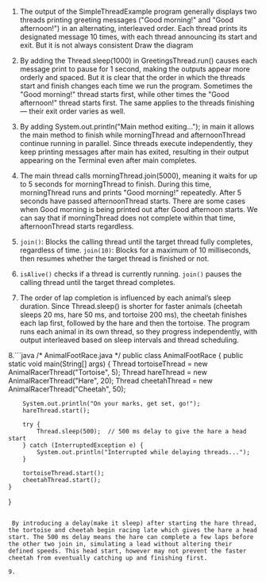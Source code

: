 1. The output of the SimpleThreadExample program generally displays two threads printing greeting messages ("Good morning!" and "Good afternoon!") in an alternating, interleaved order. Each thread prints its designated message 10 times, with each thread announcing its start and exit. But it is not always consistent
 Draw the diagram

2. By adding the Thread.sleep(1000) in GreetingsThread.run() causes each message print to pause for 1 second, making the outputs appear more orderly and spaced. But it is clear that the order in which the threads start and finish changes each time we run the program. Sometimes the "Good morning!" thread starts first, while other times the "Good afternoon!" thread starts first. The same applies to the threads finishing — their exit order varies as well.

3. By adding  System.out.println("Main method exiting..."); in main it allows the main method to finish while morningThread and afternoonThread continue running in parallel. Since threads execute independently, they keep printing messages after main has exited, resulting in their output appearing on the Terminal even after main completes.

4. The main thread calls morningThread.join(5000), meaning it waits for up to 5 seconds for morningThread to finish. During this time, morningThread runs and prints "Good morning!" repeatedly. After 5 seconds have passed afternoonThread starts. There are some cases when  Good morning is being printed out after Good afternoon starts. We can say that if  morningThread does not complete within that time, afternoonThread starts regardless.

5. ``` join() ```: Blocks the calling thread until the target thread fully completes, regardless of time.
```join(10)```: Blocks for a maximum of 10 milliseconds, then resumes whether the target thread is finished or not.

6. ```isAlive()``` checks if a thread is currently running.
```join()``` pauses the calling thread until the target thread completes.

7. The order of lap completion is influenced by each animal’s sleep duration. Since Thread.sleep() is shorter for faster animals (cheetah sleeps 20 ms, hare 50 ms, and tortoise 200 ms), the cheetah finishes each lap first, followed by the hare and then the tortoise. The program runs each animal in its own thread, so they progress independently, with output interleaved based on sleep intervals and thread scheduling.

8.```java
   /* AnimalFootRace.java */
public class AnimalFootRace {
    public static void main(String[] args) {
        Thread tortoiseThread = new AnimalRacerThread("Tortoise", 5);
        Thread hareThread = new AnimalRacerThread("Hare", 20);
        Thread cheetahThread = new AnimalRacerThread("Cheetah", 50);

        System.out.println("On your marks, get set, go!");
        hareThread.start();

        try {
            Thread.sleep(500);  // 500 ms delay to give the hare a head start
        } catch (InterruptedException e) {
            System.out.println("Interrupted while delaying threads...");
        }

        tortoiseThread.start();
        cheetahThread.start();
    }
}
```

 By introducing a delay(make it sleep) after starting the hare thread, the tortoise and cheetah begin racing late which gives the hare a head start. The 500 ms delay means the hare can complete a few laps before the other two join in, simulating a lead without altering their defined speeds. This head start, however may not prevent the faster cheetah from eventually catching up and finishing first.

9. 
